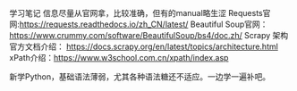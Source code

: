 学习笔记
信息尽量从官网拿，比较准确，但有的manual略生涩
Requests官网:https://requests.readthedocs.io/zh_CN/latest/
Beautiful Soup官网：https://www.crummy.com/software/BeautifulSoup/bs4/doc.zh/
Scrapy 架构官方文档介绍： https://docs.scrapy.org/en/latest/topics/architecture.html
xPath介绍：https://www.w3school.com.cn/xpath/index.asp

新学Python，基础语法薄弱，尤其各种语法糖还不适应。一边学一遍补吧。